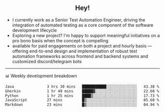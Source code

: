 <h2 align="center">Hey!</h2>

- I currently work as a Senior Test Automation Engineer, driving the integration of automated testing as a core component of the software development lifecycle
- Exploring a new project? I'm happy to support meaningful initiatives on a pro bono basis when the concept is compelling
-  available for paid engagements on both a project and hourly basis — offering end-to-end design and implementation of robust test automation frameworks across frontend and backend systems and customized discord/telegram bots
  
  -------
  
📊 Weekly development breakdown

<!--START_SECTION:waka-->

```txt
Java               3 hrs 30 mins   ███████████░░░░░░░░░░░░░░   43.38 %
Gherkin            1 hr 49 mins    █████▓░░░░░░░░░░░░░░░░░░░   22.60 %
Python             1 hr 25 mins    ████▒░░░░░░░░░░░░░░░░░░░░   17.73 %
JavaScript         27 mins         █▒░░░░░░░░░░░░░░░░░░░░░░░   05.60 %
Markdown           23 mins         █▒░░░░░░░░░░░░░░░░░░░░░░░   04.94 %
```

<!--END_SECTION:waka-->
